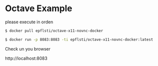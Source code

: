 Octave Example
=
please execute in orden

```sh
$ docker pull epflsti/octave-x11-novnc-docker
```

```sh
$ docker run -p 8083:8083 -ti epflsti/octave-x11-novnc-docker:latest
```
Check un you browser

http://localhost:8083
